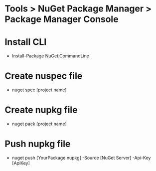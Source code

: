 # Tools > NuGet Package Manager > Package Manager Console

# Install CLI
- Install-Package NuGet.CommandLine
# Create nuspec file
- nuget spec [project name]
# Create nupkg file
- nuget pack [project name]
# Push nupkg file
- nuget push [YourPackage.nupkg] -Source [NuGet Server] -Api-Key [ApiKey]
